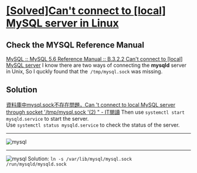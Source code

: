 # [[Solved]Can't connect to [local] MySQL server in Linux](https://github.com/Jasmine-liang/gitblog/issues/4)

## Check the MYSQL Reference Manual
[MySQL :: MySQL 5.6 Reference Manual :: B.3.2.2 Can't connect to [local] MySQL server](https://dev.mysql.com/doc/refman/5.6/en/can-not-connect-to-server.html)
I know there are two ways of connecting the **mysqld** server in Unix, So I quckly found that the` /tmp/mysql.sock` was missing.   
## Solution
[資料庫中mysql.sock不存在問題，Can 't connect to local MySQL server through socket '/tmp/mysql.sock '(2) " - IT閱讀](https://www.itread01.com/content/1541103967.html)
Then use `systemctl start mysqld.service` to start the server.    
Use `systemctl status mysqld.service` to check the status of the server.

---

![mysql](https://user-images.githubusercontent.com/63624438/109262911-4cb1f000-783d-11eb-83ca-33d678d8d909.png)


---

![mysql](https://user-images.githubusercontent.com/63624438/110234043-4b7e7280-7f63-11eb-9178-762cb7aa07dd.png)
Solution: 
`ln -s /var/lib/mysql/mysql.sock /run/mysqld/mysqld.sock
`